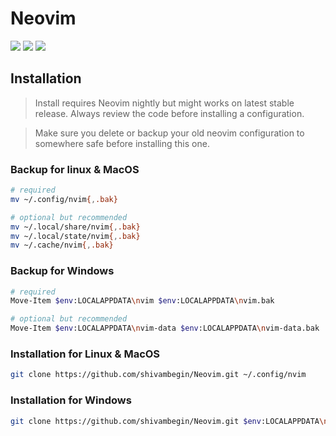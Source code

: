# Neovim

<a href="https://dotfyle.com/shivambegin/neovim"><img src="https://dotfyle.com/shivambegin/neovim/badges/plugins?style=social" /></a>
<a href="https://dotfyle.com/shivambegin/neovim"><img src="https://dotfyle.com/shivambegin/neovim/badges/leaderkey?style=social" /></a>
<a href="https://dotfyle.com/shivambegin/neovim"><img src="https://dotfyle.com/shivambegin/neovim/badges/plugin-manager?style=social" /></a>

## Installation

> Install requires Neovim nightly but might works on latest stable release. Always review the code before installing a configuration.

> Make sure you delete or backup your old neovim configuration to somewhere safe before installing this one.

### Backup for linux & MacOS

```bash
# required
mv ~/.config/nvim{,.bak}

# optional but recommended
mv ~/.local/share/nvim{,.bak}
mv ~/.local/state/nvim{,.bak}
mv ~/.cache/nvim{,.bak}
```

### Backup for Windows

```bash
# required
Move-Item $env:LOCALAPPDATA\nvim $env:LOCALAPPDATA\nvim.bak

# optional but recommended
Move-Item $env:LOCALAPPDATA\nvim-data $env:LOCALAPPDATA\nvim-data.bak
```

### Installation for Linux & MacOS

```bash
git clone https://github.com/shivambegin/Neovim.git ~/.config/nvim
```

### Installation for Windows

```bash
git clone https://github.com/shivambegin/Neovim.git $env:LOCALAPPDATA\nvim
```
